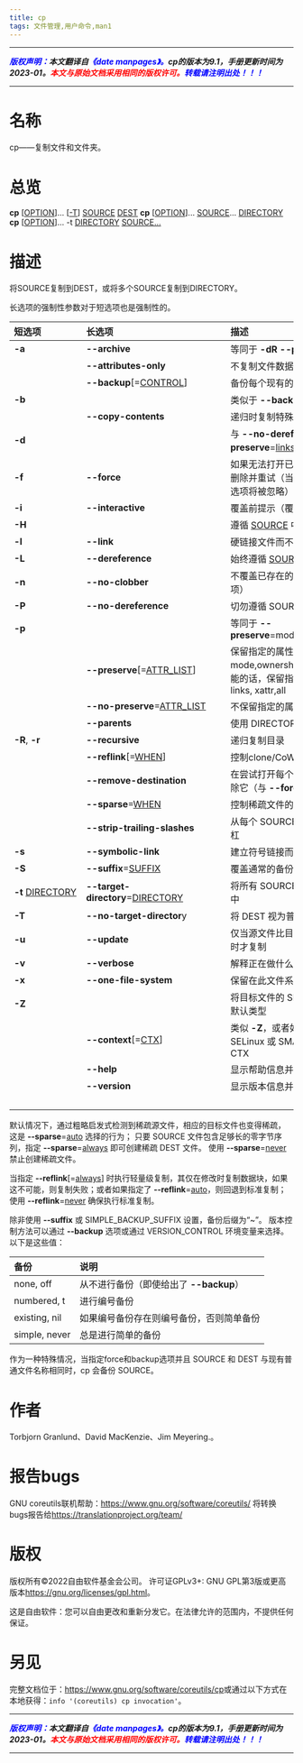 ```yaml
---
title: cp
tags: 文件管理,用户命令,man1
---
```


------

***<font color=blue>版权声明：</font>本文翻译自<font color=blue>《date manpages》。</font>cp的版本为9.1，手册更新时间为2023-01。<font color=red>本文与原始文档采用相同的版权许可。</font><font color=blue>转载请注明出处！！！</font>***

------
# 名称
cp——复制文件和文件夹。

# 总览

**cp** [<u>OPTION</u>]... [<u>-T</u>] <u>SOURCE</u> <u>DEST</u>
**cp** [<u>OPTION</u>]... <u>SOURCE</u>... <u>DIRECTORY</u>
**cp** [<u>OPTION</u>]... -t <u>DIRECTORY</u> <u>SOURCE...</u>


# 描述
将SOURCE复制到DEST，或将多个SOURCE复制到DIRECTORY。

长选项的强制性参数对于短选项也是强制性的。

|短选项|长选项|描述|
|:--|:--|:--|
|**-a**|**--archive**|等同于 **-dR --preserve**=<u>all</u>
||**--attributes-only**|不复制文件数据，仅复制属性|
||**--backup**\[=<u>CONTROL</u>]|备份每个现有的目标文件|
|**-b**||类似于 **--backup** 但不接受参数|
||**--copy-contents**|递归时复制特殊文件的内容|
|**-d**|| 与 **--no-dereference --preserve**=<u>links</u>相同|
|**-f**|**--force**| 如果无法打开已存在的目标文件，请将其删除并重试（当同时使用 **-n** 选项时，此选项将被忽略）|
|**-i**|**--interactive**|  覆盖前提示（覆盖之前的 **-n** 选项）|
|**-H**||遵循 <u>SOURCE</u> 中的命令行符号链接|
|**-l**| **--link**|  硬链接文件而不是复制|
|**-L**| **--dereference**|始终遵循 <u>SOURCE</u> 中的符号链接|
|**-n** |**--no-clobber**|不覆盖已存在的文件（覆盖之前的 **-i** 选项）|
|**-P** |**--no-dereference**|切勿遵循 SOURCE 中的符号链接|
|**-p**||等同于 **--preserve**=mode,ownership,timestamps|
||**--preserve**\[=<u>ATTR_LIST</u>]|保留指定的属性（默认：mode,ownership,timestamps），如果可能的话，保留指定的附加属性：context, links, xattr,all|
||**--no-preserve**=<u>ATTR_LIST</u>|不保留指定的属性|
|  |**--parents**|使用 DIRECTORY 下的完整源文件名|
|**-R**, **-r**| **--recursive**|递归复制目录|
||**--reflink**\[=<u>WHEN</u>]|控制clone/CoW 副本。 见下文|
||**--remove-destination**|在尝试打开每个已存在的目标文件之前删除它（与 **--force** 对比）|
||**--sparse**=<u>WHEN</u>|控制稀疏文件的创建。 见下文|
||**--strip-trailing-slashes**|从每个 SOURCE 参数中删除所有尾随斜杠|
|**-s**|**--symbolic-link**|建立符号链接而不是复制|
|**-S**| **--suffix**=<u>SUFFIX</u>|覆盖通常的备份后缀|
|**-t** <u>DIRECTORY</u>| **--target-directory**=<u>DIRECTORY</u>|将所有 SOURCE 参数复制到 DIRECTORY 中|
|**-T**| **--no-target-director**y|将 DEST 视为普通文件|
|**-u**|**--update**|仅当源文件比目标文件新或目标文件缺失时才复制|
|**-v**|**--verbose**|解释正在做什么|
|**-x**|**--one-file-system**|保留在此文件系统上|
|**-Z**||将目标文件的 SELinux 安全上下文设置为默认类型|
||**--context**\[=<u>CTX</u>]|类似 **-Z**，或者如果指定了 CTX，则将 SELinux 或 SMACK 安全上下文设置为 CTX|
||**--help**|显示帮助信息并退出|
||**--version**|显示版本信息并退出|
|&emsp;&emsp;&emsp;&emsp;&emsp;&emsp;&emsp;|&emsp;&emsp;&emsp;&emsp;&emsp;&emsp;&emsp;&emsp;&emsp;&emsp;&emsp;&emsp;&emsp;&emsp;&emsp;||


 默认情况下，通过粗略启发式检测到稀疏源文件，相应的目标文件也变得稀疏， 这是 **--sparse**=<u>auto</u> 选择的行为； 只要 SOURCE 文件包含足够长的零字节序列，指定 **--sparse**=<u>always</u> 即可创建稀疏 DEST 文件。 使用 **--sparse**=<u>never</u> 禁止创建稀疏文件。

当指定 **--reflink**\[=<u>always</u>] 时执行轻量级复制，其仅在修改时复制数据块，如果这不可能，则复制失败；或者如果指定了 **--reflink**=<u>auto</u>，则回退到标准复制；使用 **--reflink**=<u>never</u> 确保执行标准复制。

除非使用 **--suffix** 或 SIMPLE_BACKUP_SUFFIX 设置，备份后缀为“~”。 版本控制方法可以通过 **--backup** 选项或通过 VERSION_CONTROL 环境变量来选择。 以下是这些值：

|备份|说明|
|:--|:--|
|none, off|从不进行备份（即使给出了 **--backup**）|
|numbered, t|进行编号备份|
|existing, nil|如果编号备份存在则编号备份，否则简单备份|
|simple, never|总是进行简单的备份|

作为一种特殊情况，当指定force和backup选项并且 SOURCE 和 DEST 与现有普通文件名称相同时，cp 会备份 SOURCE。

# 作者
Torbjorn Granlund、David MacKenzie、Jim Meyering.。

# 报告bugs
GNU coreutils联机帮助：<https://www.gnu.org/software/coreutils/>
将转换bugs报告给<https://translationproject.org/team/>

# 版权
版权所有©2022自由软件基金会公司。 许可证GPLv3+: GNU GPL第3版或更高版本<https://gnu.org/licenses/gpl.html>。

这是自由软件：您可以自由更改和重新分发它。在法律允许的范围内，不提供任何保证。

# 另见

完整文档位于：<https://www.gnu.org/software/coreutils/cp>或通过以下方式在本地获得：`info '(coreutils) cp invocation'`。


------

***<font color=blue>版权声明：</font>本文翻译自<font color=blue>《date manpages》。</font>cp的版本为9.1，手册更新时间为2023-01。<font color=red>本文与原始文档采用相同的版权许可。</font><font color=blue>转载请注明出处！！！</font>***

------